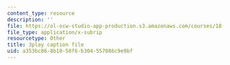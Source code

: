 ```yaml
---
content_type: resource
description: ''
file: https://ol-ocw-studio-app-production.s3.amazonaws.com/courses/18-03-differential-equations-spring-2010/a353bc868b1050f6b304557086c9e9bf_2SuTN8rpe4I.vtt
file_type: application/x-subrip
resourcetype: Other
title: 3play caption file
uid: a353bc86-8b10-50f6-b304-557086c9e9bf
---
```

